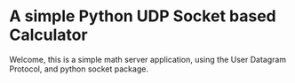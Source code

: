 # A simple Python UDP Socket based Calculator

Welcome, this is a simple math server application, using the User Datagram Protocol, and python socket package.